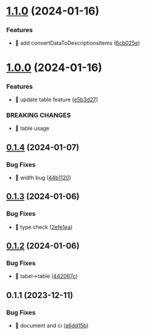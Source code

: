 

# [1.1.0](https://github.com/unipackage/webkit/compare/1.0.0...1.1.0) (2024-01-16)


### Features

* 🎸 add convertDataToDescriptionsItems ([6cb025e](https://github.com/unipackage/webkit/commit/6cb025e928d213c2c0e491a38282a7d514356eec))

# [1.0.0](https://github.com/unipackage/webkit/compare/0.1.4...1.0.0) (2024-01-16)


### Features

* 🎸 update table feature ([e5b3d27](https://github.com/unipackage/webkit/commit/e5b3d27fe551df1172b8763b1c7c83d7a264792c))


### BREAKING CHANGES

* 🧨 table usage

## [0.1.4](https://github.com/unipackage/webkit/compare/0.1.3...0.1.4) (2024-01-07)


### Bug Fixes

* 🐛 width bug ([44b1120](https://github.com/unipackage/webkit/commit/44b1120421291864f935559d5f6493a2a65b02a0))

## [0.1.3](https://github.com/unipackage/webkit/compare/0.1.2...0.1.3) (2024-01-06)


### Bug Fixes

* 🐛 type check ([2efe1ea](https://github.com/unipackage/webkit/commit/2efe1ea603ea82939f6e723a8f9fa35cf5695855))

## [0.1.2](https://github.com/unipackage/webkit/compare/0.1.1...0.1.2) (2024-01-06)


### Bug Fixes

* 🐛 tabel->table ([442067c](https://github.com/unipackage/webkit/commit/442067ce235f63f687d363b90acb7c2336f53578))

## 0.1.1 (2023-12-11)


### Bug Fixes

* 🐛 document and ci ([a6dd15b](https://github.com/unipackage/webkit/commit/a6dd15b2bc327f541d3c88b39f72d03267db98d9))
